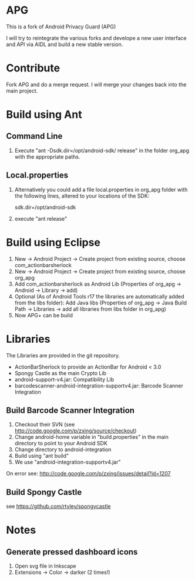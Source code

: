 # APG

This is a fork of Android Privacy Guard (APG)

I will try to reintegrate the various forks and develope a new user interface and API via AIDL and build a new stable version.

# Contribute

Fork APG and do a merge request. I will merge your changes back into the main project.

# Build using Ant

## Command Line

1. Execute "ant -Dsdk.dir=/opt/android-sdk/ release" in the folder org_apg with the appropriate paths. 

## Local.properties

1. Alternatively you could add a file local.properties in org_apg folder with the following lines, altered to your locations of the SDK:

    sdk.dir=/opt/android-sdk

2. execute "ant release"

# Build using Eclipse

1. New -> Android Project -> Create project from existing source, choose com_actionbarsherlock 
2. New -> Android Project -> Create project from existing source, choose org_apg
3. Add com_actionbarsherlock as Android Lib (Properties of org_apg -> Android -> Library -> add)
4. Optional (As of Android Tools r17 the libraries are automatically added from the libs folder): Add Java libs (Properties of org_apg -> Java Build Path -> Libraries -> add all libraries from libs folder in org_apg)
5. Now APG+ can be build

# Libraries

The Libraries are provided in the git repository.

* ActionBarSherlock to provide an ActionBar for Android < 3.0
* Spongy Castle as the main Crypto Lib
* android-support-v4.jar: Compatibility Lib
* barcodescanner-android-integration-supportv4.jar: Barcode Scanner Integration

## Build Barcode Scanner Integration

1. Checkout their SVN (see http://code.google.com/p/zxing/source/checkout)
2. Change android-home variable in "build.properties" in the main directory to point to your Android SDK
3. Change directory to android-integration
4. Build using "ant build"
5. We use "android-integration-supportv4.jar"

On error see: http://code.google.com/p/zxing/issues/detail?id=1207

## Build Spongy Castle

see https://github.com/rtyley/spongycastle

# Notes

## Generate pressed dashboard icons

1. Open svg file in Inkscape
2. Extensions -> Color -> darker (2 times!)
